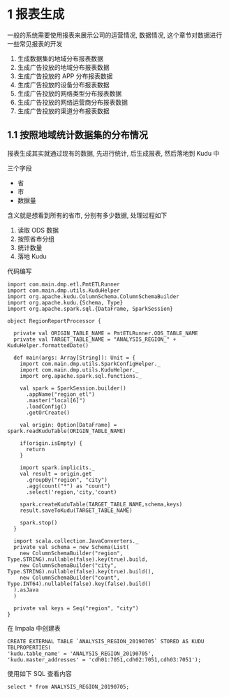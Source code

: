 # 1 报表生成
一般的系统需要使用报表来展示公司的运营情况, 数据情况, 这个章节对数据进行一些常见报表的开发
1. 生成数据集的地域分布报表数据
2. 生成广告投放的地域分布报表数据
3. 生成广告投放的 APP 分布报表数据
4. 生成广告投放的设备分布报表数据
5. 生成广告投放的网络类型分布报表数据
6. 生成广告投放的网络运营商分布报表数据
7. 生成广告投放的渠道分布报表数据

## 1.1 按照地域统计数据集的分布情况
报表生成其实就通过现有的数据, 先进行统计, 后生成报表, 然后落地到 Kudu 中

三个字段
- 省
- 市
- 数据量

含义就是想看到所有的省市, 分别有多少数据, 处理过程如下

1. 读取 ODS 数据
2. 按照省市分组
3. 统计数量
4. 落地 Kudu

代码编写
``` 
import com.main.dmp.etl.PmtETLRunner
import com.main.dmp.utils.KuduHelper
import org.apache.kudu.ColumnSchema.ColumnSchemaBuilder
import org.apache.kudu.{Schema, Type}
import org.apache.spark.sql.{DataFrame, SparkSession}

object RegionReportProcessor {

  private val ORIGIN_TABLE_NAME = PmtETLRunner.ODS_TABLE_NAME
  private val TARGET_TABLE_NAME = "ANALYSIS_REGION_" + KuduHelper.formattedDate()

  def main(args: Array[String]): Unit = {
    import com.main.dmp.utils.SparkConfigHelper._
    import com.main.dmp.utils.KuduHelper._
    import org.apache.spark.sql.functions._

    val spark = SparkSession.builder()
      .appName("region_etl")
      .master("local[6]")
      .loadConfig()
      .getOrCreate()

    val origin: Option[DataFrame] = spark.readKuduTable(ORIGIN_TABLE_NAME)

    if(origin.isEmpty) {
      return
    }

    import spark.implicits._
    val result = origin.get
      .groupBy("region", "city")
      .agg(count("*") as "count")
      .select('region,'city,'count)

    spark.createKuduTable(TARGET_TABLE_NAME,schema,keys)
    result.saveToKudu(TARGET_TABLE_NAME)

    spark.stop()
  }

  import scala.collection.JavaConverters._
  private val schema = new Schema(List(
    new ColumnSchemaBuilder("region", Type.STRING).nullable(false).key(true).build,
    new ColumnSchemaBuilder("city", Type.STRING).nullable(false).key(true).build(),
    new ColumnSchemaBuilder("count", Type.INT64).nullable(false).key(false).build()
  ).asJava
  )

  private val keys = Seq("region", "city")
}
```

在 Impala 中创建表
``` 
CREATE EXTERNAL TABLE `ANALYSIS_REGION_20190705` STORED AS KUDU
TBLPROPERTIES(
'kudu.table_name' = 'ANALYSIS_REGION_20190705',
'kudu.master_addresses' = 'cdh01:7051,cdh02:7051,cdh03:7051');
```

使用如下 SQL 查看内容
``` 
select * from ANALYSIS_REGION_20190705;
```
